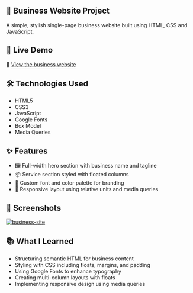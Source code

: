 ## 💼 Business Website Project

A simple, stylish single-page business website built using HTML, CSS and JavaScript.

## 🚀 Live Demo

🔗 [View the business website](https://dash.generalassemb.ly/selkoc/build-your-own-business-website)

## 🛠️ Technologies Used

- HTML5  
- CSS3  
- JavaScript
- Google Fonts  
- Box Model  
- Media Queries

## ✨ Features

- 🖼️ Full-width hero section with business name and tagline  
- 📦 Service section styled with floated columns  
- 🎨 Custom font and color palette for branding  
- 📱 Responsive layout using relative units and media queries  


## 📸 Screenshots

<a href="https://ibb.co/ymq7rdt8"><img src="https://i.ibb.co/ymq7rdt8/business-site.png" alt="business-site" border="0"></a>

## 📚 What I Learned

- Structuring semantic HTML for business content  
- Styling with CSS including floats, margins, and padding  
- Using Google Fonts to enhance typography  
- Creating multi-column layouts with floats  
- Implementing responsive design using media queries
